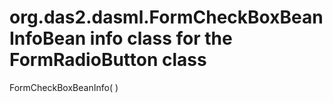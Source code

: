 # org.das2.dasml.FormCheckBoxBeanInfoBean info class for the FormRadioButton class
FormCheckBoxBeanInfo( )


